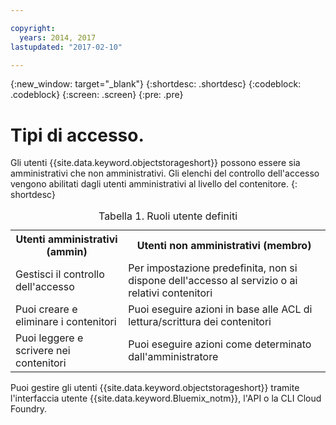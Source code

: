 ```yaml
---

copyright:
  years: 2014, 2017
lastupdated: "2017-02-10"

---
```

{:new_window: target="_blank"}
{:shortdesc: .shortdesc}
{:codeblock: .codeblock}
{:screen: .screen}
{:pre: .pre}


# Tipi di accesso.

Gli utenti {{site.data.keyword.objectstorageshort}} possono essere sia amministrativi che non amministrativi. Gli elenchi del controllo dell'accesso vengono abilitati dagli utenti amministrativi al livello del contenitore.
{: shortdesc}

<table>
<caption> Tabella 1. Ruoli utente definiti </caption>
  <tr>
    <th> Utenti amministrativi (ammin) </th>
    <th> Utenti non amministrativi (membro) </th>
  </tr>
  <tr>
    <td> Gestisci il controllo dell'accesso </td>
    <td> Per impostazione predefinita, non si dispone dell'accesso al servizio o ai relativi contenitori </td>
  </tr>
  <tr>
    <td> Puoi creare e eliminare i contenitori </td>
    <td> Puoi eseguire azioni in base alle ACL di lettura/scrittura dei contenitori </td>
  </tr>
  <tr>
    <td> Puoi leggere e scrivere nei contenitori </td>
    <td> Puoi eseguire azioni come determinato dall'amministratore </td>
  </tr>
</table>


Puoi gestire gli utenti {{site.data.keyword.objectstorageshort}} tramite l'interfaccia utente {{site.data.keyword.Bluemix_notm}}, l'API o la CLI Cloud Foundry.

